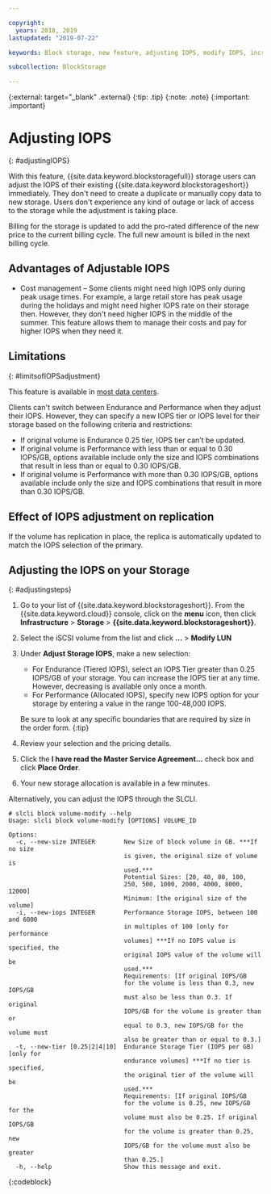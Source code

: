 ```yaml
---

copyright:
  years: 2018, 2019
lastupdated: "2019-07-22"

keywords: Block storage, new feature, adjusting IOPS, modify IOPS, increase IOPS, decrease IOPS,

subcollection: BlockStorage

---
```

{:external: target="_blank" .external}
{:tip: .tip}
{:note: .note}
{:important: .important}

# Adjusting IOPS
{: #adjustingIOPS}

With this feature, {{site.data.keyword.blockstoragefull}} storage users can adjust the IOPS of their existing {{site.data.keyword.blockstorageshort}} immediately. They don't need to create a duplicate or manually copy data to new storage. Users don't experience any kind of outage or lack of access to the storage while the adjustment is taking place.

Billing for the storage is updated to add the pro-rated difference of the new price to the current billing cycle. The full new amount is billed in the next billing cycle.


## Advantages of Adjustable IOPS

- Cost management – Some clients might need high IOPS only during peak usage times. For example, a large retail store has peak usage during the holidays and might need higher IOPS rate on their storage then. However, they don't need higher IOPS in the middle of the summer. This feature allows them to manage their costs and pay for higher IOPS when they need it.

## Limitations
{: #limitsofIOPSadjustment}

This feature is available in [most data centers](/docs/infrastructure/BlockStorage?topic=BlockStorage-selectDC).

Clients can't switch between Endurance and Performance when they adjust their IOPS. However, they can specify a new IOPS tier or IOPS level for their storage based on the following criteria and restrictions:

- If original volume is Endurance 0.25 tier, IOPS tier can’t be updated.
- If original volume is Performance with less than or equal to 0.30 IOPS/GB, options available include only the size and IOPS combinations that result in less than or equal to 0.30 IOPS/GB.
- If original volume is Performance with more than 0.30 IOPS/GB, options available include only the size and IOPS combinations that result in more than 0.30 IOPS/GB.

## Effect of IOPS adjustment on replication

If the volume has replication in place, the replica is automatically updated to match the IOPS selection of the primary.

## Adjusting the IOPS on your Storage
{: #adjustingsteps}

1. Go to your list of {{site.data.keyword.blockstorageshort}}. From the {{site.data.keyword.cloud}} console, click on the **menu** icon, then click **Infrastructure** > **Storage** > **{{site.data.keyword.blockstorageshort}}**.
2. Select the iSCSI volume from the list and click **...** > **Modify LUN**
3. Under **Adjust Storage IOPS**, make a new selection:
    - For Endurance (Tiered IOPS), select an IOPS Tier greater than 0.25 IOPS/GB of your storage. You can increase the IOPS tier at any time. However, decreasing is available only once a month.
    - For Performance (Allocated IOPS), specify new IOPS option for your storage by entering a value in the range 100-48,000 IOPS.

    Be sure to look at any specific boundaries that are required by size in the order form.
    {:tip}
4. Review your selection and the pricing details.
5. Click the **I have read the Master Service Agreement...** check box and click **Place Order**.
6. Your new storage allocation is available in a few minutes.


Alternatively, you can adjust the IOPS through the SLCLI.
```
# slcli block volume-modify --help
Usage: slcli block volume-modify [OPTIONS] VOLUME_ID

Options:
  -c, --new-size INTEGER        New Size of block volume in GB. ***If no size
                                is given, the original size of volume is
                                used.***
                                Potential Sizes: [20, 40, 80, 100,
                                250, 500, 1000, 2000, 4000, 8000, 12000]
                                Minimum: [the original size of the volume]
  -i, --new-iops INTEGER        Performance Storage IOPS, between 100 and 6000
                                in multiples of 100 [only for performance
                                volumes] ***If no IOPS value is specified, the
                                original IOPS value of the volume will be
                                used.***
                                Requirements: [If original IOPS/GB
                                for the volume is less than 0.3, new IOPS/GB
                                must also be less than 0.3. If original
                                IOPS/GB for the volume is greater than or
                                equal to 0.3, new IOPS/GB for the volume must
                                also be greater than or equal to 0.3.]
  -t, --new-tier [0.25|2|4|10]  Endurance Storage Tier (IOPS per GB) [only for
                                endurance volumes] ***If no tier is specified,
                                the original tier of the volume will be
                                used.***
                                Requirements: [If original IOPS/GB
                                for the volume is 0.25, new IOPS/GB for the
                                volume must also be 0.25. If original IOPS/GB
                                for the volume is greater than 0.25, new
                                IOPS/GB for the volume must also be greater
                                than 0.25.]
  -h, --help                    Show this message and exit.
```
{:codeblock}
